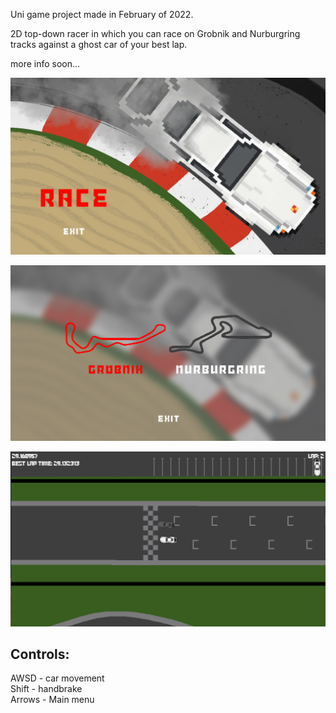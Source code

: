 Uni game project made in February of 2022.

2D top-down racer in which you can race on Grobnik and Nurburgring tracks against a ghost car of your best lap.

more info soon...

![Main menu](readmeIMG/MainMenu.png)

![Tracks](/readmeIMG/Maps.png)

![Game](/readmeIMG/Game.png)

## Controls:
AWSD - car movement\
Shift - handbrake\
Arrows - Main menu
